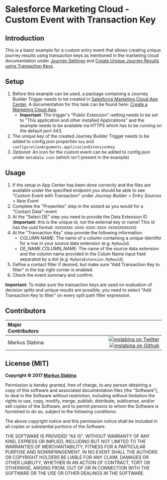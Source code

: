# Salesforce Marketing Cloud - Custom Event with Transaction Key

## Introduction

This is a basic example for a custom entry event that allows creating unique journey results using transaction keys as mentioned in the marketing cloud documentation under [Journey Settings](http://help.marketingcloud.com/en/documentation/journey_builder/interaction_settings/) and [Create Unique Journey Results using Transaction Keys](https://developer.salesforce.com/docs/atlas.en-us.noversion.mc-app-development.meta/mc-app-development/transaction-key.htm).

## Setup

1. Before this example can be used, a package containing a Journey Builder Trigger needs to be created in [Salesforce Marketing Cloud App Center](https://appcenter-auth.s1.marketingcloudapps.com). A documentation for this task can be found here: [Create a Marketing Cloud App](https://developer.salesforce.com/docs/atlas.en-us.noversion.mc-app-development.meta/mc-app-development/create-a-mc-app.htm).
	- __Important__: The trigger's "Public Extension"-setting needs to be set to "This application and other installed Applications" and the example needs to be available via HTTPS which has to be running on the default port 443.
2. The unique key of the created Journey Builder Trigger needs to be added to config.json properties `key` and `configurationArguments.applicationExtensionKey`
3. _Optional_: An icon for the custom event can be added to config.json under `metaData.icon` (which isn't present in the example)

## Usage

1. If the setup in App Center has been done correctly and the files are available under the specified endpoint you should be able to see "Custom Event with Transaction" under _Journey Builder > Entry Sources > New Event_
2. Complete the "Properties" step in the wizard as you would for a "Contact Data"-event
3. At the "Select DE" step you need to provide the Data Extension ID (__Important__: this is the unique id, not the external key or name! This id has the uuid format: `XXXXXXXX-XXXX-XXXX-XXXX-XXXXXXXXXXXX`)
4. At the "Transaction Key" step provide the following information:
	- _COLUMN NAME_: The name of a column containing a unique identifer for a row in your source data extension (e.g. `MyRowId`).
	- _DE_NAME.COLUMN_NAME_: The name of the source data extension and the column name provided in the Colum Name input field separated by a dot (e.g. `MyDataExtension.MyRowId`).
5. Define a contact filter if desired, but make sure "Add Transaction Key to filter" in the top right corner is enabled.
6. Check the event summary and confirm.

__Important__: To make sure the transaction keys are used on evaluation of decision splits and unique results are possible, you need to select "Add Transaction Key to filter" on every split path filter expression.

## Contributors

|Major Contributors | |
|:----|----:|
|Markus Slabina |[![mslabina on Twitter](https://raw.githubusercontent.com/ExactTarget/fuelux/gh-pages/invertobird-sm.png)](https://twitter.com/mslabina) [![mslabina on Github](https://raw.githubusercontent.com/ExactTarget/fuelux/gh-pages/invertocat-sm.png)](https://github.com/mslabina) |

## License (MIT)

__Copyright © 2017 [Markus Slabina](https://github.com/mslabina)__

Permission is hereby granted, free of charge, to any person obtaining a copy of this software and associated documentation files (the "Software"), to deal in the Software without restriction, including without limitation the rights to use, copy, modify, merge, publish, distribute, sublicense, and/or sell copies of the Software, and to permit persons to whom the Software is furnished to do so, subject to the following conditions:

The above copyright notice and this permission notice shall be included in all copies or substantial portions of the Software.

THE SOFTWARE IS PROVIDED "AS IS", WITHOUT WARRANTY OF ANY KIND, EXPRESS OR IMPLIED, INCLUDING BUT NOT LIMITED TO THE WARRANTIES OF MERCHANTABILITY, FITNESS FOR A PARTICULAR PURPOSE AND NONINFRINGEMENT. IN NO EVENT SHALL THE AUTHORS OR COPYRIGHT HOLDERS BE LIABLE FOR ANY CLAIM, DAMAGES OR OTHER LIABILITY, WHETHER IN AN ACTION OF CONTRACT, TORT OR OTHERWISE, ARISING FROM, OUT OF OR IN CONNECTION WITH THE SOFTWARE OR THE USE OR OTHER DEALINGS IN THE SOFTWARE.
